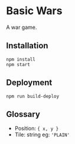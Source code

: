 # Basic Wars

A war game.

## Installation

```
npm install
npm start
```

## Deployment

```
npm run build-deploy
```

## Glossary

- Position: `{ x, y }`
- Tile: string eg:  `'PLAIN'`
